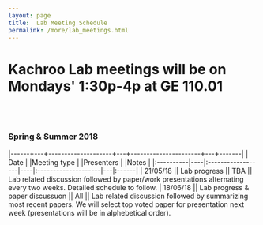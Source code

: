 ```yaml
---
layout: page
title:  Lab Meeting Schedule
permalink: /more/lab_meetings.html
---
```


# Kachroo Lab meetings will be on Mondays' 1:30p-4p at GE 110.01
<br><br>

### Spring & Summer 2018

|------+---+--------------------+---+----------------------+---+-------|
| Date      |             |Meeting type               |            |Presenters |                   |Notes      |
|:----------|----|:------------------|----|:--------------------|---|:------|
| 21/05/18      ||      Lab progress   ||    TBA      || Lab related discussion followed by paper/work presentations alternating every two weeks. Detailed schedule to follow.
| 18/06/18      ||      Lab progress & paper discussuon   ||    All      || Lab related discussion followed by summarizing most recent papers. We will select top voted paper for presentation next week (presentations will be in alphebetical order).
